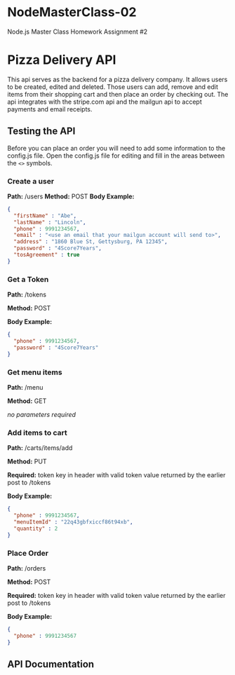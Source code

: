 # NodeMasterClass-02
Node.js Master Class Homework Assignment #2

# Pizza Delivery API #

This api serves as the backend for a pizza delivery company. It allows users to be created, edited and deleted. Those users can add, remove and edit items from their shopping cart and then place an order by checking out. The api integrates with the stripe.com api and the mailgun api to accept payments and email receipts.

## Testing the API ##

Before you can place an order you will need to add some information to the config.js file. Open the config.js file for editing and fill in the areas between the `<>` symbols.

### Create a user ###

**Path:** /users
**Method:** POST
**Body Example:**

```json
{
  "firstName" : "Abe",
  "lastName" : "Lincoln",
  "phone" : 9991234567,
  "email" : "<use an email that your mailgun account will send to>",
  "address" : "1860 Blue St, Gettysburg, PA 12345",
  "password" : "4Score7Years",
  "tosAgreement" : true
}
```

### Get a Token ###

**Path:** /tokens

**Method:** POST

**Body Example:**

```json
{
  "phone" : 9991234567,
  "password" : "4Score7Years"
}
```

### Get menu items ###

**Path:** /menu

**Method:** GET

*no parameters required*

### Add items to cart ###

**Path:** /carts/items/add

**Method:** PUT

**Required:** token key in header with valid token value returned by the earlier post to /tokens

**Body Example:**

```json
{
  "phone" : 9991234567,
  "menuItemId" : "22q43gbfxiccf86t94xb",
  "quantity" : 2
}
```

### Place Order ###

**Path:** /orders

**Method:** POST

**Required:** token key in header with valid token value returned by the earlier post to /tokens

**Body Example:**

```json
{
  "phone" : 9991234567
}
```



## API Documentation ##
